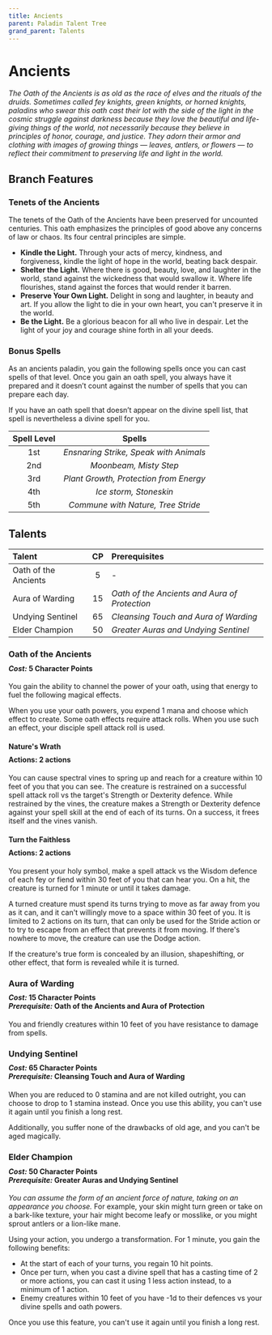 ```yaml
---
title: Ancients
parent: Paladin Talent Tree
grand_parent: Talents
---
```


# Ancients
*The Oath of the Ancients is as old as the race of elves and the rituals of the druids. Sometimes called fey knights, green knights, or horned knights, paladins who swear this oath cast their lot with the side of the light in the cosmic struggle against darkness because they love the beautiful and life-giving things of the world, not necessarily because they believe in principles of honor, courage, and justice. They adorn their armor and clothing with images of growing things — leaves, antlers, or flowers — to reflect their commitment to preserving life and light in the world.*

## Branch Features

### Tenets of the Ancients

The tenets of the Oath of the Ancients have been preserved for uncounted centuries. This oath emphasizes the principles of good above any concerns of law or chaos. Its four central principles are simple.

* **Kindle the Light.** Through your acts of mercy, kindness, and forgiveness, kindle the light of hope in the world, beating back despair.
* **Shelter the Light.** Where there is good, beauty, love, and laughter in the world, stand against the wickedness that would swallow it. Where life flourishes, stand against the forces that would render it barren.
* **Preserve Your Own Light.** Delight in song and laughter, in beauty and art. If you allow the light to die in your own heart, you can't preserve it in the world.
* **Be the Light.** Be a glorious beacon for all who live in despair. Let the light of your joy and courage shine forth in all your deeds.

### Bonus Spells
As an ancients paladin, you gain the following spells once you can cast spells of that level. Once you gain an oath spell, you always have it prepared and it doesn’t count against the number of spells that you can prepare each day.

If you have an oath spell that doesn’t appear on the divine spell list, that spell is nevertheless a divine spell for you.

| Spell Level | Spells |
|:-----------:|:------:|
| 1st | *Ensnaring Strike, Speak with Animals* |
| 2nd | *Moonbeam, Misty Step* |
| 3rd | *Plant Growth, Protection from Energy* |
| 4th | *Ice storm, Stoneskin* |
| 5th | *Commune with Nature, Tree Stride* |

## Talents

| Talent | CP | Prerequisites |
|:-------|:--:|:--------------|
| Oath of the Ancients | 5  | - |
| Aura of Warding      | 15 | *Oath of the Ancients and Aura of Protection* |
| Undying Sentinel     | 65 | *Cleansing Touch and Aura of Warding* |
| Elder Champion       | 50 | *Greater Auras and Undying Sentinel* |

### Oath of the Ancients

<div style="margin-top:-10px;"></div>

#### *Cost:* 5 Character Points
You gain the ability to channel the power of your oath, using that energy to fuel the following magical effects.

When you use your oath powers, you expend 1 mana and choose which effect to create. Some oath effects require attack rolls. When you use such an effect, your disciple spell attack roll is used.

#### Nature's Wrath

<div style="margin-top:-10px;"></div>

#### **Actions:** 2 actions
You can cause spectral vines to spring up and reach for a creature within 10 feet of you that you can see. The creature is restrained on a successful spell attack roll vs the target's Strength or Dexterity defence. While restrained by the vines, the creature makes a Strength or Dexterity defence against your spell skill at the end of each of its turns. On a success, it frees itself and the vines vanish.

#### Turn the Faithless

<div style="margin-top:-10px;"></div>

#### **Actions:** 2 actions
You present your holy symbol, make a spell attack vs the Wisdom defence of each fey or fiend within 30 feet of you that can hear you. On a hit, the creature is turned for 1 minute or until it takes damage.

A turned creature must spend its turns trying to move as far away from you as it can, and it can't willingly move to a space within 30 feet of you. It is limited to 2 actions on its turn, that can only be used for the Stride action or to try to escape from an effect that prevents it from moving. If there's nowhere to move, the creature can use the Dodge action.

If the creature's true form is concealed by an illusion, shapeshifting, or other effect, that form is revealed while it is turned.

### Aura of Warding

<div style="margin-top:-10px;"></div>

#### *Cost:* 15 Character Points<br>*Prerequisite:* Oath of the Ancients and Aura of Protection
You and friendly creatures within 10 feet of you have resistance to damage from spells.

### Undying Sentinel

<div style="margin-top:-10px;"></div>

#### *Cost:* 65 Character Points<br>*Prerequisite:* Cleansing Touch and Aura of Warding
When you are reduced to 0 stamina and are not killed outright, you can choose to drop to 1 stamina instead. Once you use this ability, you can't use it again until you finish a long rest.

Additionally, you suffer none of the drawbacks of old age, and you can't be aged magically.

### Elder Champion

<div style="margin-top:-10px;"></div>

#### *Cost:* 50 Character Points<br>*Prerequisite:* Greater Auras and Undying Sentinel
*You can assume the form of an ancient force of nature, taking on an appearance you choose.* For example, your skin might turn green or take on a bark-like texture, your hair might become leafy or mosslike, or you might sprout antlers or a lion-like mane.

Using your action, you undergo a transformation. For 1 minute, you gain the following benefits:
* At the start of each of your turns, you regain 10 hit points.
* Once per turn, when you cast a divine spell that has a casting time of 2 or more actions, you can cast it using 1 less action instead, to a minimum of 1 action.
* Enemy creatures within 10 feet of you have -1d to their defences vs your divine spells and oath powers.

Once you use this feature, you can't use it again until you finish a long rest.
